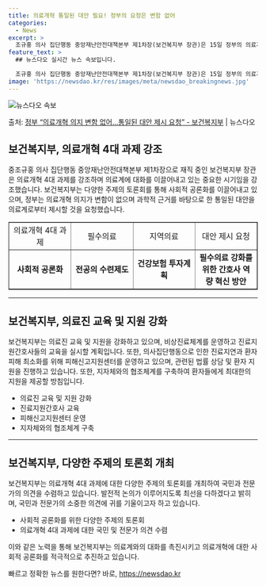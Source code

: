 ```yaml
---
title: 의료개혁 통일된 대안 필요! 정부의 요청은 변함 없어
categories:
  - News
excerpt: >
  조규홍 의사 집단행동 중앙재난안전대책본부 제1차장(보건복지부 장관)은 15일 정부의 의료개혁 의지에는 변함 …
feature_text: >
  ## 뉴스다오 실시간 뉴스 속보입니다.

  조규홍 의사 집단행동 중앙재난안전대책본부 제1차장(보건복지부 장관)은 15일 정부의 의료개혁 의지에는 변함 …
image: 'https://newsdao.kr/res/images/meta/newsdao_breakingnews.jpg'
---
```


![뉴스다오 속보](https://newsdao.kr/res/images/meta/newsdao_breakingnews.jpg)

<p>출처: <a href="https://newsdao.kr/3590" rel="dofollow">정부 “의료개혁 의지 변함 없어…통일된 대안 제시 요청” - 보건복지부</a> | 뉴스다오</p>

<h2 data-ke-size="size26">보건복지부, 의료개혁 4대 과제 강조</h2>
<p data-ke-size="size16">중조규홍 의사 집단행동 중앙재난안전대책본부 제1차장으로 재직 중인 보건복지부 장관은 의료개혁 4대 과제를 강조하며 의료계에 대화를 이끌어내고 있는 중요한 시기임을 강조했습니다. 보건복지부는 다양한 주제의 토론회를 통해 사회적 공론화를 이끌어내고 있으며, 정부는 의료개혁 의지가 변함이 없으며 과학적 근거를 바탕으로 한 통일된 대안을 의료계로부터 제시할 것을 요청했습니다.</p>
<table style="width: 100%;" border="1">
<tbody>
<tr>
<td style="text-align: center; width: 25%;">의료개혁 4대 과제</td>
<td style="text-align: center; width: 25%;">필수의료</td>
<td style="text-align: center; width: 25%;">지역의료</td>
<td style="text-align: center; width: 25%;">대안 제시 요청</td>
</tr>
<tr>
<td style="text-align: center; height: 17px;"><b>사회적 공론화</b></td>
<td style="text-align: center; height: 17px;"><b>전공의 수련제도</b></td>
<td style="text-align: center; height: 17px;"><b>건강보험 투자계획</b></td>
<td style="text-align: center; height: 17px;"><b>필수의료 강화를 위한 간호사 역량 혁신 방안</b></td>
</tr>
</tbody>
</table>
<hr>
<h2 data-ke-size="size26">보건복지부, 의료진 교육 및 지원 강화</h2>
<p data-ke-size="size16">보건복지부는 의료진 교육 및 지원을 강화하고 있으며, 비상진료체계를 운영하고 진료지원간호사들의 교육을 실시할 계획입니다. 또한, 의사집단행동으로 인한 진료지연과 환자 피해 최소화를 위해 피해신고지원센터를 운영하고 있으며, 관련된 법률 상담 및 환자 지원을 진행하고 있습니다. 또한, 지자체와의 협조체계를 구축하여 환자들에게 최대한의 지원을 제공할 방침입니다.</p>
<ul>
<li>의료진 교육 및 지원 강화</li>
<li>진료지원간호사 교육</li>
<li>피해신고지원센터 운영</li>
<li>지자체와의 협조체계 구축</li>
</ul>
<hr>
<h2 data-ke-size="size26">보건복지부, 다양한 주제의 토론회 개최</h2>
<p data-ke-size="size16">보건복지부는 의료개혁 4대 과제에 대한 다양한 주제의 토론회를 개최하여 국민과 전문가의 의견을 수렴하고 있습니다. 발전적 논의가 이루어지도록 최선을 다하겠다고 밝히며, 국민과 전문가의 소중한 의견에 귀를 기울이고자 하고 있습니다.</p>
<ul>
<li>사회적 공론화를 위한 다양한 주제의 토론회</li>
<li>의료개혁 4대 과제에 대한 국민 및 전문가 의견 수렴</li>
</ul>
<p data-ke-size="size16">이와 같은 노력을 통해 보건복지부는 의료계와의 대화를 촉진시키고 의료개혁에 대한 사회적 공론화를 적극적으로 추진하고 있습니다.</p>
 

빠르고 정확한 뉴스를 원한다면? 바로, <a href="https://newsdao.kr" rel="dofollow">https://newsdao.kr</a>


